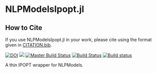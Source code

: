 # NLPModelsIpopt.jl

## How to Cite

 If you use NLPModelsIpopt.jl in your work, please cite using the format given in [CITATION.bib](https://github.com/JuliaSmoothOptimizers/NLPModelsIpopt.jl/blob/master/CITATION.bib).

[![DOI](https://zenodo.org/badge/DOI/10.5281/zenodo.2629034.svg)](https://doi.org/10.5281/zenodo.2629034)
[![](https://img.shields.io/badge/docs-stable-3f51b5.svg)](https://JuliaSmoothOptimizers.github.io/NLPModelsIpopt.jl/stable)
[![Master Build Status](https://travis-ci.org/JuliaSmoothOptimizers/NLPModelsIpopt.jl.svg)](https://travis-ci.org/JuliaSmoothOptimizers/NLPModelsIpopt.jl)
[![Build Status](https://api.cirrus-ci.com/github/JuliaSmoothOptimizers/NLPModelsIpopt.jl.svg)](https://cirrus-ci.com/github/JuliaSmoothOptimizers/NLPModelsIpopt.jl)
[![Build status](https://ci.appveyor.com/api/projects/status/9an0kbllioy5hg0l?svg=true)](https://ci.appveyor.com/project/dpo/nlpmodelsipopt-jl)

A thin IPOPT wrapper for NLPModels.

